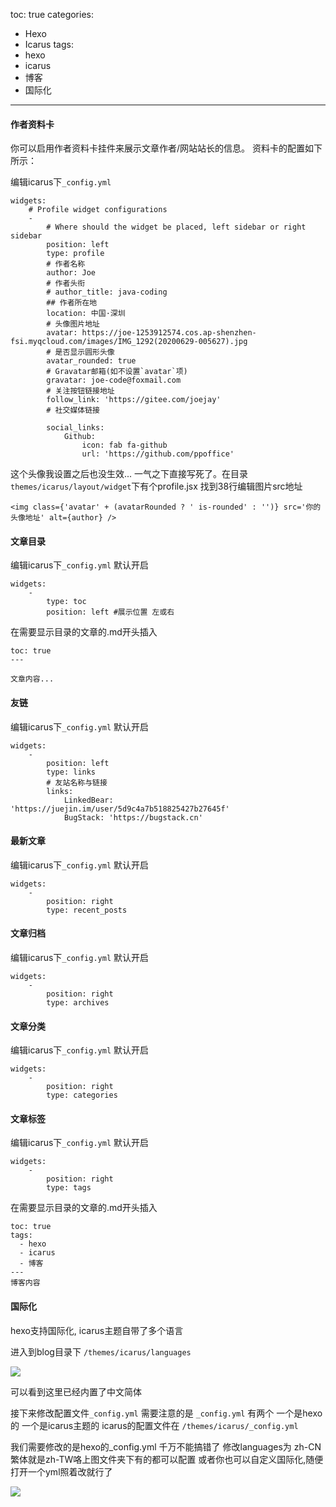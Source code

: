 toc: true
categories:
  - Hexo
  - Icarus
tags: 
  - hexo
  - icarus
  - 博客
  - 国际化
---
#### 作者资料卡

你可以启用作者资料卡挂件来展示文章作者/网站站长的信息。 资料卡的配置如下所示：

编辑icarus下`_config.yml`

<!--more-->
```shell
widgets:
    # Profile widget configurations
    -
        # Where should the widget be placed, left sidebar or right sidebar
        position: left
        type: profile
        # 作者名称
        author: Joe
        # 作者头衔
        # author_title: java-coding
        ## 作者所在地
        location: 中国·深圳
        # 头像图片地址
        avatar: https://joe-1253912574.cos.ap-shenzhen-fsi.myqcloud.com/images/IMG_1292(20200629-005627).jpg
        # 是否显示圆形头像
        avatar_rounded: true
        # Gravatar邮箱(如不设置`avatar`项)
        gravatar: joe-code@foxmail.com
        # 关注按钮链接地址
        follow_link: 'https://gitee.com/joejay'
        # 社交媒体链接

        social_links:
            Github:
                icon: fab fa-github
                url: 'https://github.com/ppoffice'
```

这个头像我设置之后也没生效... 一气之下直接写死了。在目录`themes/icarus/layout/widget`下有个profile.jsx  找到38行编辑图片src地址

```
<img class={'avatar' + (avatarRounded ? ' is-rounded' : '')} src='你的头像地址' alt={author} />
```



#### 文章目录

编辑icarus下`_config.yml` 默认开启

```
widgets:
    -
        type: toc
        position: left #展示位置 左或右
```

在需要显示目录的文章的.md开头插入

```
toc: true
---

文章内容...
```



#### 友链

编辑icarus下`_config.yml` 默认开启

```
widgets:
    -
        position: left
        type: links
        # 友站名称与链接
        links:
            LinkedBear: 'https://juejin.im/user/5d9c4a7b518825427b27645f'
            BugStack: 'https://bugstack.cn'
```



#### 最新文章

编辑icarus下`_config.yml` 默认开启

```
widgets:
    -
        position: right
        type: recent_posts
```



#### 文章归档

编辑icarus下`_config.yml` 默认开启

```
widgets:
    -
        position: right
        type: archives
```



#### 文章分类

编辑icarus下`_config.yml` 默认开启

```
widgets:
    -
        position: right
        type: categories
```



#### 文章标签

编辑icarus下`_config.yml` 默认开启

```
widgets:
    -
        position: right
        type: tags
```

在需要显示目录的文章的.md开头插入

```
toc: true
tags: 
  - hexo
  - icarus
  - 博客
---
博客内容
```



#### 国际化

hexo支持国际化, icarus主题自带了多个语言

进入到blog目录下 `/themes/icarus/languages`

![](https://joe-1253912574.cos.ap-shenzhen-fsi.myqcloud.com/images/Snipaste_2020-06-29_11-39-28.png)

可以看到这里已经内置了中文简体

接下来修改配置文件`_config.yml`  需要注意的是 `_config.yml` 有两个 一个是hexo的  一个是icarus主题的 icarus的配置文件在 `/themes/icarus/_config.yml`  

我们需要修改的是hexo的_config.yml 千万不能搞错了 修改languages为 zh-CN 繁体就是zh-TW咯上图文件夹下有的都可以配置 或者你也可以自定义国际化,随便打开一个yml照着改就行了

![](https://joe-1253912574.cos.ap-shenzhen-fsi.myqcloud.com/images/Snipaste_2020-06-29_11-49-28.png)